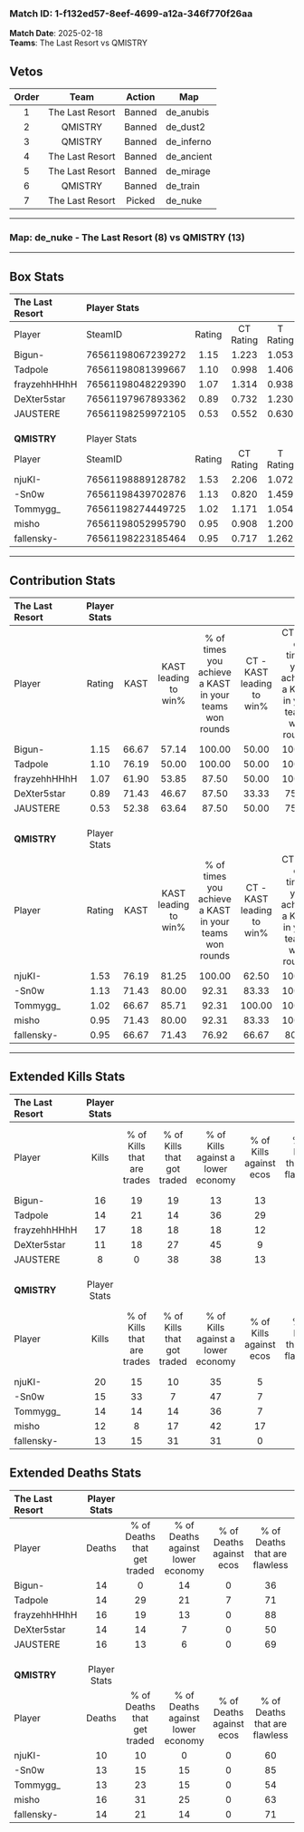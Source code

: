 ### Match ID: 1-f132ed57-8eef-4699-a12a-346f770f26aa  
**Match Date**: 2025-02-18  
**Teams**: The Last Resort vs QMISTRY  

## Vetos  

| Order | Team | Action | Map |
| :---: | :--: | :----: | --- |
| 1 | The Last Resort | Banned | de_anubis |
| 2 | QMISTRY | Banned | de_dust2 |
| 3 | QMISTRY | Banned | de_inferno |
| 4 | The Last Resort | Banned | de_ancient |
| 5 | The Last Resort | Banned | de_mirage |
| 6 | QMISTRY | Banned | de_train |
| 7 | The Last Resort | Picked | de_nuke |

---  

### **Map**: de_nuke - The Last Resort (8) vs QMISTRY (13)  
---  

## Box Stats  

| **The Last Resort** | Player Stats      |        |           |          |       |      |       |         |        |      |     |
| :- | :- | :-: | :-: | :-: | :-: | :-: | :-: | :-: | :-: | :-: | :-: |
| Player              | SteamID           | Rating | CT Rating | T Rating | KAST  | ADR  | Kills | Assists | Deaths | K/D  | HS% |
| Bigun-              | 76561198067239272 |  1.15  |   1.223   |  1.053   | 66.67 | 88.5 |  16   |    3    |   14   | 1.14 | 56  |
| Tadpole             | 76561198081399667 |  1.10  |   0.998   |  1.406   | 76.19 | 76.3 |  14   |    3    |   14   | 1.00 | 42  |
| frayzehhHHhH        | 76561198048229390 |  1.07  |   1.314   |  0.938   | 61.90 | 80.7 |  17   |    2    |   16   | 1.06 | 41  |
| DeXter5star         | 76561197967893362 |  0.89  |   0.732   |  1.230   | 71.43 | 59.5 |  11   |    5    |   14   | 0.79 | 36  |
| JAUSTERE            | 76561198259972105 |  0.53  |   0.552   |  0.630   | 52.38 | 47.1 |   8   |    3    |   16   | 0.50 | 37  |
|                     |                   |        |           |          |       |      |       |         |        |      |     |
|                     |                   |        |           |          |       |      |       |         |        |      |     |
|                     |                   |        |           |          |       |      |       |         |        |      |     |
| **QMISTRY**         | Player Stats      |        |           |          |       |      |       |         |        |      |     |
| Player              | SteamID           | Rating | CT Rating | T Rating | KAST  | ADR  | Kills | Assists | Deaths | K/D  | HS% |
| njuKI-              | 76561198889128782 |  1.53  |   2.206   |  1.072   | 76.19 | 98.9 |  20   |    5    |   10   | 2.00 | 35  |
| -Sn0w               | 76561198439702876 |  1.13  |   0.820   |  1.459   | 71.43 | 76.9 |  15   |    3    |   13   | 1.15 | 53  |
| Tommygg_            | 76561198274449725 |  1.02  |   1.171   |  1.054   | 66.67 | 64.6 |  14   |    4    |   13   | 1.08 | 64  |
| misho               | 76561198052995790 |  0.95  |   0.908   |  1.200   | 71.43 | 78.8 |  12   |    5    |   16   | 0.75 | 58  |
| fallensky-          | 76561198223185464 |  0.95  |   0.717   |  1.262   | 66.67 | 64.6 |  13   |    3    |   14   | 0.93 | 69  |
---  

## Contribution Stats  

| **The Last Resort** | Player Stats |       |                      |                                                        |                           |                                                             |                          |                                                            |
| :- | :-: | :-: | :-: | :-: | :-: | :-: | :-: | :-: |
| Player              |    Rating    | KAST  | KAST leading to win% | % of times you achieve a KAST in your teams won rounds | CT - KAST leading to win% | CT - % of times you achieve a KAST in your teams won rounds | T - KAST leading to win% | T - % of times you achieve a KAST in your teams won rounds |
| Bigun-              |     1.15     | 66.67 |        57.14         |                         100.00                         |           50.00           |                           100.00                            |          66.67           |                           100.00                           |
| Tadpole             |     1.10     | 76.19 |        50.00         |                         100.00                         |           50.00           |                           100.00                            |          50.00           |                           100.00                           |
| frayzehhHHhH        |     1.07     | 61.90 |        53.85         |                         87.50                          |           50.00           |                           100.00                            |          60.00           |                           75.00                            |
| DeXter5star         |     0.89     | 71.43 |        46.67         |                         87.50                          |           33.33           |                            75.00                            |          66.67           |                           100.00                           |
| JAUSTERE            |     0.53     | 52.38 |        63.64         |                         87.50                          |           50.00           |                            75.00                            |          80.00           |                           100.00                           |
|                     |              |       |                      |                                                        |                           |                                                             |                          |                                                            |
|                     |              |       |                      |                                                        |                           |                                                             |                          |                                                            |
|                     |              |       |                      |                                                        |                           |                                                             |                          |                                                            |
| **QMISTRY**         | Player Stats |       |                      |                                                        |                           |                                                             |                          |                                                            |
| Player              |    Rating    | KAST  | KAST leading to win% | % of times you achieve a KAST in your teams won rounds | CT - KAST leading to win% | CT - % of times you achieve a KAST in your teams won rounds | T - KAST leading to win% | T - % of times you achieve a KAST in your teams won rounds |
| njuKI-              |     1.53     | 76.19 |        81.25         |                         100.00                         |           62.50           |                           100.00                            |          100.00          |                           100.00                           |
| -Sn0w               |     1.13     | 71.43 |        80.00         |                         92.31                          |           83.33           |                           100.00                            |          77.78           |                           87.50                            |
| Tommygg_            |     1.02     | 66.67 |        85.71         |                         92.31                          |          100.00           |                           100.00                            |          77.78           |                           87.50                            |
| misho               |     0.95     | 71.43 |        80.00         |                         92.31                          |           83.33           |                           100.00                            |          77.78           |                           87.50                            |
| fallensky-          |     0.95     | 66.67 |        71.43         |                         76.92                          |           66.67           |                            80.00                            |          75.00           |                           75.00                            |
---  

## Extended Kills Stats  

| **The Last Resort** | Player Stats |                            |                            |                                    |                         |                              |                                 |                                       |                    |           |
| :- | :-: | :-: | :-: | :-: | :-: | :-: | :-: | :-: | :-: | :-: |
| Player              |    Kills     | % of Kills that are trades | % of Kills that got traded | % of Kills against a lower economy | % of Kills against ecos | % of Kills that are flawless | % of Kills that are close duels | % of Kills that are assisted by flash | Pistol Round Kills | AWP Kills |
| Bigun-              |      16      |             19             |             19             |                 13                 |           13            |              69              |                0                |                   0                   |         0          |     2     |
| Tadpole             |      14      |             21             |             14             |                 36                 |           29            |              79              |               14                |                   0                   |         0          |     2     |
| frayzehhHHhH        |      17      |             18             |             18             |                 18                 |           12            |              65              |                6                |                   6                   |         0          |     1     |
| DeXter5star         |      11      |             18             |             27             |                 45                 |            9            |              45              |                9                |                   0                   |         2          |     2     |
| JAUSTERE            |      8       |             0              |             38             |                 38                 |           13            |              75              |               13                |                   0                   |         0          |     1     |
|                     |              |                            |                            |                                    |                         |                              |                                 |                                       |                    |           |
|                     |              |                            |                            |                                    |                         |                              |                                 |                                       |                    |           |
|                     |              |                            |                            |                                    |                         |                              |                                 |                                       |                    |           |
| **QMISTRY**         | Player Stats |                            |                            |                                    |                         |                              |                                 |                                       |                    |           |
| Player              |    Kills     | % of Kills that are trades | % of Kills that got traded | % of Kills against a lower economy | % of Kills against ecos | % of Kills that are flawless | % of Kills that are close duels | % of Kills that are assisted by flash | Pistol Round Kills | AWP Kills |
| njuKI-              |      20      |             15             |             10             |                 35                 |            5            |              60              |                5                |                   0                   |         0          |     0     |
| -Sn0w               |      15      |             33             |             7              |                 47                 |            7            |              80              |                7                |                   7                   |         2          |     1     |
| Tommygg_            |      14      |             14             |             14             |                 36                 |            7            |              57              |                0                |                   0                   |         0          |     3     |
| misho               |      12      |             8              |             17             |                 42                 |           17            |              50              |               17                |                   0                   |         0          |     1     |
| fallensky-          |      13      |             15             |             31             |                 31                 |            0            |              62              |               23                |                   0                   |         0          |     1     |
## Extended Deaths Stats  

| **The Last Resort** | Player Stats |                             |                                   |                          |                               |                            |                           |               |
| :- | :-: | :-: | :-: | :-: | :-: | :-: | :-: | :-: |
| Player              |    Deaths    | % of Deaths that get traded | % of Deaths against lower economy | % of Deaths against ecos | % of Deaths that are flawless | % of Deaths that are close | % of Deaths while blinded | Deaths to AWP |
| Bigun-              |      14      |              0              |                14                 |            0             |              36               |             14             |             0             |       0       |
| Tadpole             |      14      |             29              |                21                 |            7             |              71               |             14             |             7             |       1       |
| frayzehhHHhH        |      16      |             19              |                13                 |            0             |              88               |             6              |             0             |       1       |
| DeXter5star         |      14      |             14              |                 7                 |            0             |              50               |             7              |             0             |       0       |
| JAUSTERE            |      16      |             13              |                 6                 |            0             |              69               |             6              |             0             |       0       |
|                     |              |                             |                                   |                          |                               |                            |                           |               |
|                     |              |                             |                                   |                          |                               |                            |                           |               |
|                     |              |                             |                                   |                          |                               |                            |                           |               |
| **QMISTRY**         | Player Stats |                             |                                   |                          |                               |                            |                           |               |
| Player              |    Deaths    | % of Deaths that get traded | % of Deaths against lower economy | % of Deaths against ecos | % of Deaths that are flawless | % of Deaths that are close | % of Deaths while blinded | Deaths to AWP |
| njuKI-              |      10      |             10              |                 0                 |            0             |              60               |             10             |             0             |       0       |
| -Sn0w               |      13      |             15              |                15                 |            0             |              85               |             8              |             0             |       0       |
| Tommygg_            |      13      |             23              |                15                 |            0             |              54               |             0              |             8             |       1       |
| misho               |      16      |             31              |                25                 |            0             |              63               |             19             |             0             |       1       |
| fallensky-          |      14      |             21              |                14                 |            0             |              71               |             0              |             0             |       0       |
